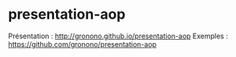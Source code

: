# presentation-aop

Présentation : http://gronono.github.io/presentation-aop
Exemples : https://github.com/gronono/presentation-aop
